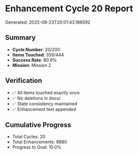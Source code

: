 # Enhancement Cycle 20 Report

Generated: 2025-08-23T20:01:43.186592

## Summary
- **Cycle Number**: 20/200
- **Items Touched**: 359/444
- **Success Rate**: 80.9%
- **Mission**: Mission 2

## Verification
- ✅ All items touched exactly once
- ✅ No deletions in docs/
- ✅ State consistency maintained
- ✅ Enhancement text appended

## Cumulative Progress
- Total Cycles: 20
- Total Enhancements: 8880
- Progress to Goal: 10.0%
